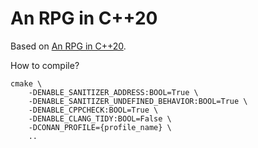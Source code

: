 # An RPG in C++20

Based on [An RPG in C++20](https://www.youtube.com/playlist?list=PLs3KjaCtOwSZ-74ryhrQQkqr8kZW50_mZ).

How to compile?
```
cmake \
    -DENABLE_SANITIZER_ADDRESS:BOOL=True \
    -DENABLE_SANITIZER_UNDEFINED_BEHAVIOR:BOOL=True \
    -DENABLE_CPPCHECK:BOOL=True \
    -DENABLE_CLANG_TIDY:BOOL=False \
    -DCONAN_PROFILE={profile_name} \
    ..
```
